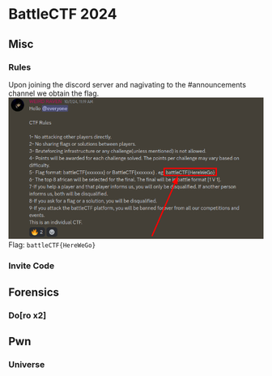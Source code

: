 # BattleCTF 2024


## Misc
### Rules
Upon joining the discord server and nagivating to the #announcements channel we obtain the flag.
![Rule Challenge flag](https://github.com/theMcSam/battleCTF-writeups/blob/main/battleCTF2024/Rules/images/rules_flag.png)
Flag: `battleCTF{HereWeGo}`

### Invite Code


## Forensics
### Do[ro x2]

## Pwn
### Universe
